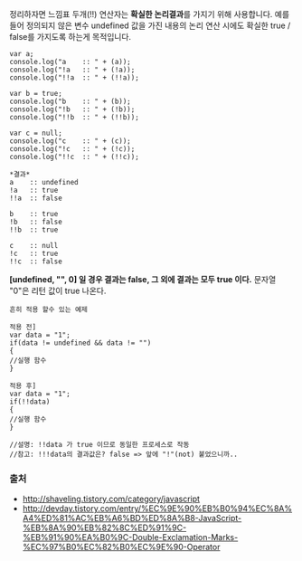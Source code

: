 정리하자면 느낌표 두개(!!) 연산자는 **확실한 논리결과**를 가지기 위해 사용합니다.
예를 들어 정의되지 않은 변수 undefined 값을 가진 내용의 논리 연산 시에도 확실한 true / false를 가지도록 하는게 목적입니다.


```
var a;
console.log("a    :: " + (a));
console.log("!a   :: " + (!a));
console.log("!!a  :: " + (!!a));

var b = true;
console.log("b    :: " + (b));
console.log("!b   :: " + (!b));
console.log("!!b  :: " + (!!b));

var c = null;
console.log("c    :: " + (c));
console.log("!c   :: " + (!c));
console.log("!!c  :: " + (!!c));
```
```
*결과*
a    :: undefined
!a   :: true
!!a  :: false

b    :: true
!b   :: false
!!b  :: true

c    :: null
!c   :: true
!!c  :: false
```

**[undefined, "", 0] 일 경우 결과는 false, 그 외에 결과는 모두 true 이다.**
문자열 "0"은 리턴 값이 true 나온다.

```
흔히 적용 할수 있는 예제

적용 전]
var data = "1";
if(data != undefined && data != "")
{
//실행 함수
}

적용 후]
var data = "1";
if(!!data)
{
//실행 함수
}

//설명: !!data 가 true 이므로 동일한 프로세스로 작동
//참고: !!!data의 결과값은? false => 앞에 "!"(not) 붙었으니까..
```


### 출처 
- http://shaveling.tistory.com/category/javascript
- http://devday.tistory.com/entry/%EC%9E%90%EB%B0%94%EC%8A%A4%ED%81%AC%EB%A6%BD%ED%8A%B8-JavaScript-%EB%8A%90%EB%82%8C%ED%91%9C-%EB%91%90%EA%B0%9C-Double-Exclamation-Marks-%EC%97%B0%EC%82%B0%EC%9E%90-Operator
